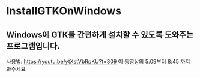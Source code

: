 # InstallGTKOnWindows
## Windows에 GTK를 간편하게 설치할 수 있도록 도와주는 프로그램입니다.

사용법: https://youtu.be/ytXstVbRpKU?t=309  이 동영상의 5:09부터 8:45 까지 봐주세요
